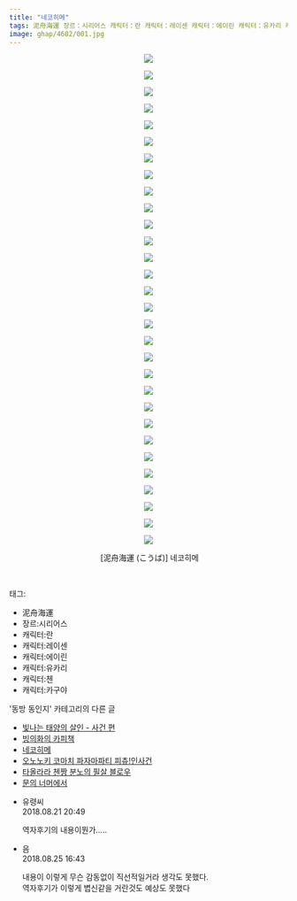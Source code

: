```yaml
---
title: "네코히메"
tags: 泥舟海運 장르：시리어스 캐릭터：란 캐릭터：레이센 캐릭터：에이린 캐릭터：유카리 캐릭터：첸 캐릭터：카구야 こうば 동방_동인지
image: ghap/4602/001.jpg
---
```

<div class="article">
<p style="text-align: center; clear: none; float: none;"><img src="{{ site.nasurl }}/ghap/4602/001.jpg"/></p>
<p style="text-align: center; clear: none; float: none;"><img src="{{ site.nasurl }}/ghap/4602/002.jpg"/></p>
<p style="text-align: center; clear: none; float: none;"><img src="{{ site.nasurl }}/ghap/4602/003.jpg"/></p>
<p style="text-align: center; clear: none; float: none;"><img src="{{ site.nasurl }}/ghap/4602/004.jpg"/></p>
<p style="text-align: center; clear: none; float: none;"><img src="{{ site.nasurl }}/ghap/4602/005.jpg"/></p>
<p style="text-align: center; clear: none; float: none;"><img src="{{ site.nasurl }}/ghap/4602/006.jpg"/></p>
<p style="text-align: center; clear: none; float: none;"><img src="{{ site.nasurl }}/ghap/4602/007.jpg"/></p>
<p style="text-align: center; clear: none; float: none;"><img src="{{ site.nasurl }}/ghap/4602/008.jpg"/></p>
<p style="text-align: center; clear: none; float: none;"><img src="{{ site.nasurl }}/ghap/4602/009.jpg"/></p>
<p style="text-align: center; clear: none; float: none;"><img src="{{ site.nasurl }}/ghap/4602/010.jpg"/></p>
<p style="text-align: center; clear: none; float: none;"><img src="{{ site.nasurl }}/ghap/4602/011.jpg"/></p>
<p style="text-align: center; clear: none; float: none;"><img src="{{ site.nasurl }}/ghap/4602/012.jpg"/></p>
<p style="text-align: center; clear: none; float: none;"><img src="{{ site.nasurl }}/ghap/4602/013.jpg"/></p>
<p style="text-align: center; clear: none; float: none;"><img src="{{ site.nasurl }}/ghap/4602/014.jpg"/></p>
<p style="text-align: center; clear: none; float: none;"><img src="{{ site.nasurl }}/ghap/4602/015.jpg"/></p>
<p style="text-align: center; clear: none; float: none;"><img src="{{ site.nasurl }}/ghap/4602/016.jpg"/></p>
<p style="text-align: center; clear: none; float: none;"><img src="{{ site.nasurl }}/ghap/4602/017.jpg"/></p>
<p style="text-align: center; clear: none; float: none;"><img src="{{ site.nasurl }}/ghap/4602/018.jpg"/></p>
<p style="text-align: center; clear: none; float: none;"><img src="{{ site.nasurl }}/ghap/4602/019.jpg"/></p>
<p style="text-align: center; clear: none; float: none;"><img src="{{ site.nasurl }}/ghap/4602/020.jpg"/></p>
<p style="text-align: center; clear: none; float: none;"><img src="{{ site.nasurl }}/ghap/4602/021.jpg"/></p>
<p style="text-align: center; clear: none; float: none;"><img src="{{ site.nasurl }}/ghap/4602/022.jpg"/></p>
<p style="text-align: center; clear: none; float: none;"><img src="{{ site.nasurl }}/ghap/4602/023.jpg"/></p>
<p style="text-align: center; clear: none; float: none;"><img src="{{ site.nasurl }}/ghap/4602/024.jpg"/></p>
<p style="text-align: center; clear: none; float: none;"><img src="{{ site.nasurl }}/ghap/4602/025.jpg"/></p>
<p style="text-align: center; clear: none; float: none;"><img src="{{ site.nasurl }}/ghap/4602/026.jpg"/></p>
<p style="text-align: center; clear: none; float: none;"><img src="{{ site.nasurl }}/ghap/4602/027.jpg"/></p>
<p style="text-align: center; clear: none; float: none;"><img src="{{ site.nasurl }}/ghap/4602/028.jpg"/></p>
<p style="text-align: center; clear: none; float: none;"><img src="{{ site.nasurl }}/ghap/4602/029.jpg"/></p>
<p style="text-align: center; clear: none; float: none;"><img src="{{ site.nasurl }}/ghap/4602/030.jpg"/></p>
<p style="text-align: center; clear: none; float: none;"> [泥舟海運 (こうば)] 네코히메</p>
<p><br/></p>
</div><div class="tagTrail">
<p>태그: </p>
<ul>
<li>泥舟海運</li>
<li>장르:시리어스</li>
<li>캐릭터:란</li>
<li>캐릭터:레이센</li>
<li>캐릭터:에이린</li>
<li>캐릭터:유카리</li>
<li>캐릭터:첸</li>
<li>캐릭터:카구야</li>
</ul>
</div><div class="another">
<p>'동방 동인지' 카테고리의 다른 글</p>
<ul>
<li><a href="/2018-08-22-ghap_4604">빛나는 태양의 살인 - 사건 편</a></li>
<li><a href="/2018-08-21-ghap_4603">빙의화의 카피책</a></li>
<li><a href="/2018-08-21-ghap_4602">네코히메</a></li>
<li><a href="/2018-08-16-ghap_4599">오노노키 코마치 파자마파티 피츄!인사건</a></li>
<li><a href="/2018-08-16-ghap_4598">타올라라 첸짱 분노의 필살 블로우</a></li>
<li><a href="/2018-08-16-ghap_4595">문의 너머에서</a></li>
</ul>
</div><div class="cb_module cb_fluid">
<div class="cb_wrt cb_profile">
<div class="comment">
<ul>
<li class="cb_thumb_off" id="comment15314127">
<div class="cb_comment_area">
<div class="cb_info_area">
<div class="cb_section">
<span class="cb_nick_name">유령씨</span>
</div>
<div class="cb_section">
<span class="cb_date">2018.08.21 20:49 </span>
</div>
</div>
<div class="cb_dsc_comment">
<p class="cb_dsc">
											역자후기의 내용이뭔가.....
										</p>
</div>
</div></li>
<li class="cb_thumb_off" id="comment15317300">
<div class="cb_comment_area">
<div class="cb_info_area">
<div class="cb_section">
<span class="cb_nick_name">음</span>
</div>
<div class="cb_section">
<span class="cb_date">2018.08.25 16:43 </span>
</div>
</div>
<div class="cb_dsc_comment">
<p class="cb_dsc">
											내용이 이렇게 무슨 감동없이 직선적일거라 생각도 못했다.<br/>
역자후기가 이렇게 볍신같을 거란것도 예상도 못했다
										</p>
</div>
</div></li>
</ul>
</div>
</div><!-- commentList close -->
</div>